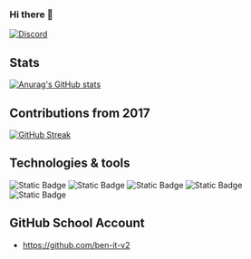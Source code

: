 ### Hi there 👋

[![Discord](https://badgen.net/badge/icon/discord?icon=discord&label)](https://discord.com/derstanby)

## Stats
[![Anurag's GitHub stats](https://github-readme-stats.vercel.app/api?username=ben-itdev&show_icons=true&theme=holi&include_all_commits=true)](https://github.com/anuraghazra/github-readme-stats)

## Contributions from 2017
[![GitHub Streak](https://github-readme-streak-stats.herokuapp.com/?user=ben-itdev)](https://git.io/streak-stats)

## Technologies & tools
![Static Badge](https://img.shields.io/badge/.-GitHub-blue?logo=github)
![Static Badge](https://img.shields.io/badge/.-Docker-blue?logo=docker)
![Static Badge](https://img.shields.io/badge/.-Jira-blue?logo=jira)
![Static Badge](https://img.shields.io/badge/.-JS-blue?logo=javascript)
![Static Badge](https://img.shields.io/badge/.-Vue-blue?logo=vuejs)

## GitHub School Account
- https://github.com/ben-it-v2
